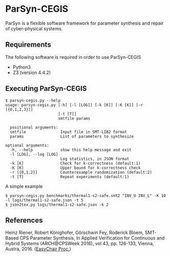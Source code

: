 # ParSyn-CEGIS

ParSyn is a flexible software framework for parameter synthesis and repair of cyber-physical systems.

## Requirements

The following software is required in order to use ParSyn-CEGIS

* Python3
* Z3 (version 4.4.2)

## Executing ParSyn-CEGIS

    $ parsyn-cegis.py --help
    usage: parsyn-cegis.py [-h] [-l [LOG]] [-k [K]] [-K [K]] [-r [{0,1,2,3}]]
                           [-t [T]]
                           smtfile params
                           
      positional arguments:
      smtfile               Input file in SMT-LIB2 format
      params                List of parameters to synthesize
    
    optional arguments:
      -h, --help            show this help message and exit
      -l [LOG], --log [LOG]
                            Log statistics, in JSON format
      -k [K]                Check for k-correctness (default:1)
      -K [K]                Upper bound for k-correctness check
      -r [{0,1,2}]          Counterexample randomization (default:2)
      -t [T]                Repeat experiments (default:1)


A simple example

    $ parsyn-cegis.py benchmarks/thermal1-s2-safe.smt2 "INV_U INV_L" -K 10 -l logs/thermal1-s2-safe.json -t 5
    $ json2tex.py logs/thermal1-s2-safe.json -k 2

## References

Heinz Riener, Robert Könighofer, Görschwin Fey, Roderick Bloem, SMT-Based CPS Parameter Synthesis, In Applied Verification for Continuous and Hybrid Systems (ARCH@CPSWeek 2016), vol 43, pp. 126-133, Vienna, Austra, 2016. ([EasyChair Proc.](https://easychair.org/publications/paper/1fL))
